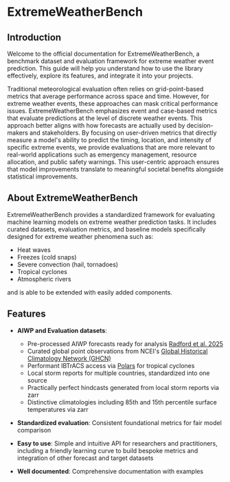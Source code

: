 # ExtremeWeatherBench

## Introduction

Welcome to the official documentation for ExtremeWeatherBench, a benchmark dataset and evaluation framework for extreme weather event prediction. This guide will help you understand how to use the library effectively, explore its features, and integrate it into your projects.

Traditional meteorological evaluation often relies on grid-point-based metrics that average performance across space and time. However, for extreme weather events, these approaches can mask critical performance issues. ExtremeWeatherBench emphasizes event and case-based metrics that evaluate predictions at the level of discrete weather events. This approach better aligns with how forecasts are actually used by decision-makers and stakeholders. By focusing on user-driven metrics that directly measure a model's ability to predict the timing, location, and intensity of specific extreme events, we provide evaluations that are more relevant to real-world applications such as emergency management, resource allocation, and public safety warnings. This user-centric approach ensures that model improvements translate to meaningful societal benefits alongside statistical improvements.

## About ExtremeWeatherBench

ExtremeWeatherBench provides a standardized framework for evaluating machine learning models on extreme weather prediction tasks. It includes curated datasets, evaluation metrics, and baseline models specifically designed for extreme weather phenomena such as:

- Heat waves
- Freezes (cold snaps)
- Severe convection (hail, tornadoes)
- Tropical cyclones
- Atmospheric rivers

and is able to be extended with easily added components.


## Features

- **AIWP and Evaluation datasets**: 
    - Pre-processed AIWP forecasts ready for analysis [Radford et al. 2025](https://journals.ametsoc.org/view/journals/bams/106/1/BAMS-D-24-0057.1.xml) 
    - Curated global point observations from NCEI's [Global Historical Climatology Network (GHCN)](https://www.ncei.noaa.gov/news/next-generation-climate-dataset-built-seamless-integration)
    - Performant IBTrACS access via [Polars](https://pola.rs/) for tropical cyclones
    - Local storm reports for multiple countries, standardized into one source
    - Practically perfect hindcasts generated from local storm reports via zarr
    - Distinctive climatologies including 85th and 15th percentile surface temperatures via zarr

- **Standardized evaluation**: Consistent foundational metrics for fair model comparison
- **Easy to use**: Simple and intuitive API for researchers and practitioners, including a friendly learning curve to build bespoke metrics and integration of other forecast and target datasets
- **Well documented**: Comprehensive documentation with examples